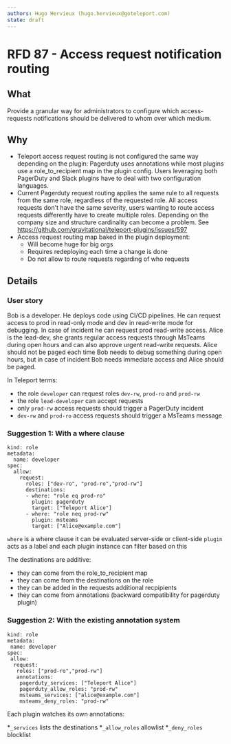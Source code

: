 ```yaml
---
authors: Hugo Hervieux (hugo.hervieux@goteleport.com)
state: draft
---
```

# RFD 87 - Access request notification routing

## What

Provide a granular way for administrators to configure which access-requests notifications should be delivered to whom over which medium.

## Why

- Teleport access request routing is not configured the same way depending on the plugin: Pagerduty uses annotations while most plugins use a role_to_recipient map in the plugin config. Users leveraging both PagerDuty and Slack plugins have to deal with two configuration languages.
- Current Pagerduty request routing applies the same rule to all requests from the same role, regardless of the requested role. All access requests don't have the same severity, users wanting to route access requests differently have to create multiple roles. Depending on the company size and structure cardinality can become a problem. See https://github.com/gravitational/teleport-plugins/issues/597
- Access request routing map baked in the plugin deployment:
  - Will become huge for big orgs
  - Requires redeploying each time a change is done
  - Do not allow to route requests regarding of who requests

## Details

### User story

Bob is a developer. He deploys code using CI/CD pipelines. He can request access to prod in read-only mode and dev in read-write mode for debugging. In case of incident he can request prod read-write access.
Alice is the lead-dev, she grants regular access requests through MsTeams during open hours and can also approve urgent read-write requests.
Alice should not be paged each time Bob needs to debug something during open hours, but in case of incident Bob needs immediate access and Alice should be paged.

In Teleport terms:

- the role `developer` can request roles `dev-rw`, `prod-ro` and `prod-rw`
- the role `lead-developer` can accept requests
- only `prod-rw` access requests should trigger a PagerDuty incident
- `dev-rw` and `prod-ro` access requests should trigger a MsTeams message

### Suggestion 1: With a where clause

```
kind: role
metadata:
  name: developer
spec:
  allow:
    request:
      roles: ["dev-ro", "prod-ro","prod-rw"]
      destinations:
      - where: "role eq prod-ro"
        plugin: pagerduty
        target: ["Teleport Alice"]
      - where: "role neq prod-rw"
        plugin: msteams
        target: ["Alice@example.com"]
```

`where` is a where clause it can be evaluated server-side or client-side
`plugin` acts as a label and each plugin instance can filter based on this

The destinations are additive:
- they can come from the role_to_recipient map
- they can come from the destinations on the role
- they can be added in the requests additional recpipients
- they can come from annotations (backward compatibility for pagerduty plugin)

### Suggestion 2: With the existing annotation system

```
kind: role
metadata:
 name: developer
spec:
 allow:
  request:
   roles: ["prod-ro","prod-rw"]
   annotations:
    pagerduty_services: ["Teleport Alice"]
    pagerduty_allow_roles: "prod-rw"
    msteams_services: ["alice@example.com"]
    msteams_deny_roles: "prod-rw"
```

Each plugin watches its own annotations:

*`_services` lists the destinations
*`_allow_roles`  allowlist
*`_deny_roles` blocklist
